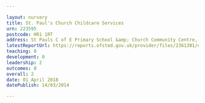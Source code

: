 ```yaml
---

layout: nursery
title: St. Paul's Church Childcare Services
urn: 223595
postcode: HR1 1RT
address: St Pauls C of E Primary School &amp; Church Community Centre, Church Road, HEREFORD, HR1 1RT
latestReportUrl: https://reports.ofsted.gov.uk/provider/files/2361301/urn/223595.pdf
teaching: 0
development: 0
leadership: 2
outcomes: 0
overall: 2
date: 01 April 2018 
datePublish: 14/03/2014

---
```


